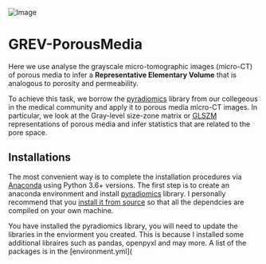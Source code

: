 ![Image](https://github.com/ankitaeclipse/GREV-PorousMedia/blob/master/GREV-PorousMedia-Logo.jpg)

# GREV-PorousMedia
Here we use analyse the grayscale micro-tomographic images (micro-CT) of porous media to infer a **Representative Elementary Volume** that is analogous to porosity and permeability.

To achieve this task, we borrow the [pyradiomics](https://pyradiomics.readthedocs.io/en/latest/) library from our collegeous in the medical community and apply it to porous media micro-CT images. In particular, we look at the Gray-level size-zone matrix or [GLSZM](https://en.wikipedia.org/wiki/Gray_level_size_zone_matrix) representations of porous media and infer statistics that are related to the pore space. 

## Installations

The most convenient way is to complete the installation procedures via [Anaconda](https://www.anaconda.com/distribution/) using Python 3.6+ versions. The first step is to create an anaconda environment and install [pyradiomics](https://pyradiomics.readthedocs.io/en/latest/installation.html) library. I personally recommend that you [install it from source](https://pyradiomics.readthedocs.io/en/latest/installation.html#install-from-source) so that all the dependcies are compiled on your own machine.

You have installed the pyradiomics library, you will need to update the libraries in the enviorment you created. This is because I installed some additional libraires such as pandas, openpyxl and may more. A list of the packages is in the [environment.yml](




